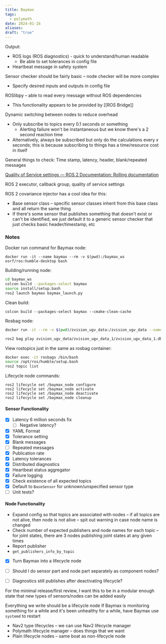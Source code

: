 ```yaml
---
title: Baymax
tags:
  - polymath
date: 2024-01-16
aliases: 
draft: "true"
---
```

Output: 
- ROS logs (ROS diagnostics) - quick to understand/human readable
	- Be able to set tolerances in config file
- Heartbeat message in safety system

Sensor checker should be fairly basic – node checker will be more complex
- Specify desired inputs and outputs in config file

ROSlibpy – able to read every message without ROS dependencies
- This functionality appears to be provided by [[ROS Bridge]]

Dynamic switching between nodes to reduce overhead
- Only subscribe to topics every 0.1 seconds or something
	- Alerting failure won't be instantaneous but we know there's a 2 second reaction time
- Alternatively, always be subscribed but only do the calculations every $x$ seconds; this is because subscribing to things has a time/resource cost in itself

General things to check: Time stamp, latency, header, blank/repeated messages

[Quality of Service settings — ROS 2 Documentation: Rolling documentation](https://docs.ros.org/en/rolling/Concepts/Intermediate/About-Quality-of-Service-Settings.html)

ROS 2 executor, callback group, quality of service settings

ROS 2 covariance injector has a cool idea for this:
- Base sensor class – specific sensor classes inherit from this base class and all return the same thing
- If there's some sensor that publishes something that doesn't exist or can't be identified, we just default it to a generic sensor checker that just checks basic header/timestamp, etc

### Notes
Docker run command for Baymax node:
```shell
docker run -it --name baymax --rm -v $(pwd):/baymax_ws osrf/ros:humble-desktop bash
```

Building/running node:
```bash
cd baymax_ws
colcon build --packages-select baymax
source install/setup.bash
ros2 launch baymax baymax_launch.py
```

Clean build:
```
colcon build --packages-select baymax --cmake-clean-cache
```

Rosbag node:
```bash
docker run -it --rm -v $(pwd)/zvision_ugv_data:/zvision_ugv_data --name rosbags osrf/ros:humble-desktop bash

ros2 bag play zvision_ugv_data/zvision_ugv_data_1/zvision_ugv_data_1.db3 --loop --clock
```

View rostopics just in the same as rosbag container:
```bash
docker exec -it rosbags /bin/bash
source /opt/ros/humble/setup.bash
ros2 topic list
```

Lifecycle node commands:
```
ros2 lifecycle set /baymax_node configure
ros2 lifecycle set /baymax_node activate
ros2 lifecycle set /baymax_node deactivate
ros2 lifecycle set /baymax_node cleanup
```

#### Sensor Functionality
- [x] Latency 6 million seconds fix
	- [ ] Negative latency?
- [x] YAML Format
- [x] Tolerance setting
- [x] Blank messages
- [ ] Repeated messages
- [x] Publication rate
- [x] Latency tolerances
- [x] Distributed diagnostics
- [x] Heartbeat status aggregator
- [x] Failure logging
- [x] Check existence of all expected topics
- [x] Default to `BaseSensor` for unknown/unspecified sensor type
- [ ] Unit tests?

#### Node Functionality
- Expand config so that topics are associated with nodes – if all topics are not alive, then node is not alive – spit out warning in case node name is changed
- Check number of expected publishers and node names for each topic – for joint states, there are 3 nodes publishing joint states at any given times
- Report publisher
- `get_publishers_info_by_topic`

- [x] Turn Baymax into a lifecycle node
- [ ] Should I do sensor part and node part separately as component nodes?
- [ ] Diagnostics still publishes after deactivating lifecycle?


For the minimal release/first review, I want this to be in a modular enough state that new types of sensors/nodes can be added easily

Everything we write should be a lifecycle node
If Baymax is monitoring something for a while and it's been unhealthy for a while, have Baymax use `systemd` to restart


- Nav2 type lifecycles – we can use Nav2 lifecycle manager
- Polymath lifecycle manager – does things that we want
- Plain lifecycle nodes – same boat as non-lifecycle node

